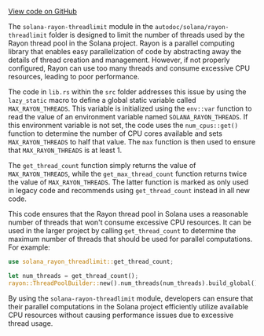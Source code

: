 [View code on GitHub](https://github.com/solana-labs/solana/tree/master/na/rayon-threadlimit)

The `solana-rayon-threadlimit` module in the `autodoc/solana/rayon-threadlimit` folder is designed to limit the number of threads used by the Rayon thread pool in the Solana project. Rayon is a parallel computing library that enables easy parallelization of code by abstracting away the details of thread creation and management. However, if not properly configured, Rayon can use too many threads and consume excessive CPU resources, leading to poor performance.

The code in `lib.rs` within the `src` folder addresses this issue by using the `lazy_static` macro to define a global static variable called `MAX_RAYON_THREADS`. This variable is initialized using the `env::var` function to read the value of an environment variable named `SOLANA_RAYON_THREADS`. If this environment variable is not set, the code uses the `num_cpus::get()` function to determine the number of CPU cores available and sets `MAX_RAYON_THREADS` to half that value. The `max` function is then used to ensure that `MAX_RAYON_THREADS` is at least 1.

The `get_thread_count` function simply returns the value of `MAX_RAYON_THREADS`, while the `get_max_thread_count` function returns twice the value of `MAX_RAYON_THREADS`. The latter function is marked as only used in legacy code and recommends using `get_thread_count` instead in all new code.

This code ensures that the Rayon thread pool in Solana uses a reasonable number of threads that won't consume excessive CPU resources. It can be used in the larger project by calling `get_thread_count` to determine the maximum number of threads that should be used for parallel computations. For example:

```rust
use solana_rayon_threadlimit::get_thread_count;

let num_threads = get_thread_count();
rayon::ThreadPoolBuilder::new().num_threads(num_threads).build_global().unwrap();
```

By using the `solana-rayon-threadlimit` module, developers can ensure that their parallel computations in the Solana project efficiently utilize available CPU resources without causing performance issues due to excessive thread usage.
